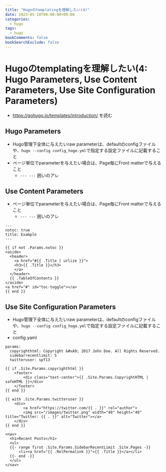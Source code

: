 ```yaml
---
title: "Hugoのtemplatingを理解したい(4)"
date: 2023-05-10T00:00:00+09:00
categories:
  - hugo
tags:
  - hugo
bookComments: false
bookSearchExclude: false
---
```


# Hugoのtemplatingを理解したい(4: Hugo Parameters, Use Content Parameters, Use Site Configuration Parameters)
- https://gohugo.io/templates/introduction/ を読む

## Hugo Parameters
- Hugo管理下全体に与えたいraw parameterは、defaultのconfigファイルや、`hugo --config config_hoge.yml`で指定する設定ファイルに記載すること
- ページ単位でparameterを与えたい場合は、Page毎にFront matterで与えること
  - `--- ---` 囲いのアレ

## Use Content Parameters
- ページ単位でparameterを与えたい場合は、Page毎にFront matterで与えること
  - `--- ---` 囲いのアレ
```
---
notoc: true
title: Example
---

{{ if not .Params.notoc }}
<aside>
  <header>
    <a href="#{{ .Title | urlize }}">
    <h3>{{ .Title }}</h3>
    </a>
  </header>
  {{ .TableOfContents }}
</aside>
<a href="#" id="toc-toggle"></a>
{{ end }}
```
## Use Site Configuration Parameters
- Hugo管理下全体に与えたいraw parameterは、defaultのconfigファイルや、`hugo --config config_hoge.yml`で指定する設定ファイルに記載すること
- config.yaml
```
params:
  copyrighthtml: Copyright &#xA9; 2017 John Doe. All Rights Reserved.
  sidebarrecentlimit: 5
  twitteruser: spf13
```
```
{{ if .Site.Params.copyrighthtml }}
    <footer>
        <div class="text-center">{{ .Site.Params.CopyrightHTML | safeHTML }}</div>
    </footer>
{{ end }}
```
```
{{ with .Site.Params.twitteruser }}
    <div>
        <a href="https://twitter.com/{{ . }}" rel="author">
        <img src="/images/twitter.png" width="48" height="48" title="Twitter: {{ . }}" alt="Twitter"></a>
    </div>
{{ end }}
```
```
<nav>
  <h1>Recent Posts</h1>
  <ul>
  {{- range first .Site.Params.SidebarRecentLimit .Site.Pages -}}
      <li><a href="{{ .RelPermalink }}">{{ .Title }}</a></li>
  {{- end -}}
  </ul>
</nav>
```
